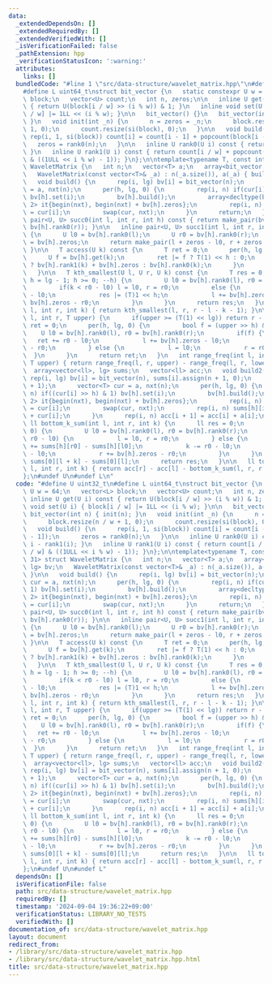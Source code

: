 ```yaml
---
data:
  _extendedDependsOn: []
  _extendedRequiredBy: []
  _extendedVerifiedWith: []
  _isVerificationFailed: false
  _pathExtension: hpp
  _verificationStatusIcon: ':warning:'
  attributes:
    links: []
  bundledCode: "#line 1 \"src/data-structure/wavelet_matrix.hpp\"\n#define U uint32_t\n\
    #define L uint64_t\nstruct bit_vector {\n   static constexpr U w = 64;\n   vector<L>\
    \ block;\n   vector<U> count;\n   int n, zeros;\n\n   inline U get(U i) const\
    \ { return U(block[i / w] >> (i % w)) & 1; }\n   inline void set(U i) { block[i\
    \ / w] |= 1LL << (i % w); }\n\n   bit_vector() {}\n   bit_vector(int n) { init(n);\
    \ }\n   void init(int _n) {\n      n = zeros = _n;\n      block.resize(n / w +\
    \ 1, 0);\n      count.resize(si(block), 0);\n   }\n\n   void build() {\n     \
    \ rep(i, 1, si(block)) count[i] = count[i - 1] + popcount(block[i - 1]);\n   \
    \   zeros = rank0(n);\n   }\n\n   inline U rank0(U i) const { return i - rank1(i);\
    \ }\n   inline U rank1(U i) const { return count[i / w] + popcount(block[i / w]\
    \ & ((1ULL << i % w) - 1)); }\n};\n\ntemplate<typename T, const int lg = 31> struct\
    \ WaveletMatrix {\n   int n;\n   vector<T> a;\n   array<bit_vector, lg> bv;\n\
    \   WaveletMatrix(const vector<T>& _a) : n(_a.size()), a(_a) { build2(); }\n\n\
    \   void build() {\n      rep(i, lg) bv[i] = bit_vector(n);\n      vector<T> cur\
    \ = a, nxt(n);\n      per(h, lg, 0) {\n         rep(i, n) if(cur[i] >> h & 1)\
    \ bv[h].set(i);\n         bv[h].build();\n         array<decltype(begin(nxt)),\
    \ 2> it{begin(nxt), begin(nxt) + bv[h].zeros};\n         rep(i, n) * it[bv[h].get(i)]++\
    \ = cur[i];\n         swap(cur, nxt);\n      }\n      return;\n   }\n\n   inline\
    \ pair<U, U> succ0(int l, int r, int h) const { return make_pair(bv[h].rank0(l),\
    \ bv[h].rank0(r)); }\n\n   inline pair<U, U> succ1(int l, int r, int h) const\
    \ {\n      U l0 = bv[h].rank0(l);\n      U r0 = bv[h].rank0(r);\n      U zeros\
    \ = bv[h].zeros;\n      return make_pair(l + zeros - l0, r + zeros - r0);\n  \
    \ }\n\n   T access(U k) const {\n      T ret = 0;\n      per(h, lg, 0) {\n   \
    \      U f = bv[h].get(k);\n         ret |= f ? T(1) << h : 0;\n         k = f\
    \ ? bv[h].rank1(k) + bv[h].zeros : bv[h].rank0(k);\n      }\n      return ret;\n\
    \   }\n\n   T kth_smallest(U l, U r, U k) const {\n      T res = 0;\n      for(int\
    \ h = lg - 1; h >= 0; --h) {\n         U l0 = bv[h].rank0(l), r0 = bv[h].rank0(r);\n\
    \         if(k < r0 - l0) l = l0, r = r0;\n         else {\n            k -= r0\
    \ - l0;\n            res |= (T)1 << h;\n            l += bv[h].zeros - l0, r +=\
    \ bv[h].zeros - r0;\n         }\n      }\n      return res;\n   }\n   T kth_largest(int\
    \ l, int r, int k) { return kth_smallest(l, r, r - l - k - 1); }\n\n   int range_freq(int\
    \ l, int r, T upper) {\n      if(upper >= (T(1) << lg)) return r - l;\n      int\
    \ ret = 0;\n      per(h, lg, 0) {\n         bool f = (upper >> h) & 1;\n     \
    \    U l0 = bv[h].rank0(l), r0 = bv[h].rank0(r);\n         if(f) {\n         \
    \   ret += r0 - l0;\n            l += bv[h].zeros - l0;\n            r += bv[h].zeros\
    \ - r0;\n         } else {\n            l = l0;\n            r = r0;\n       \
    \  }\n      }\n      return ret;\n   }\n   int range_freq(int l, int r, T lower,\
    \ T upper) { return range_freq(l, r, upper) - range_freq(l, r, lower); }\n\n \
    \  array<vector<ll>, lg> sums;\n   vector<ll> acc;\n   void build2() {\n     \
    \ rep(i, lg) bv[i] = bit_vector(n), sums[i].assign(n + 1, 0);\n      acc.resize(si(a)\
    \ + 1);\n      vector<T> cur = a, nxt(n);\n      per(h, lg, 0) {\n         rep(i,\
    \ n) if((cur[i] >> h) & 1) bv[h].set(i);\n         bv[h].build();\n         array<decltype(begin(nxt)),\
    \ 2> it{begin(nxt), begin(nxt) + bv[h].zeros};\n         rep(i, n) * it[bv[h].get(i)]++\
    \ = cur[i];\n         swap(cur, nxt);\n         rep(i, n) sums[h][i + 1] = sums[h][i]\
    \ + cur[i];\n      }\n      rep(i, n) acc[i + 1] = acc[i] + a[i];\n   }\n\n  \
    \ ll bottom_k_sum(int l, int r, int k) {\n      ll res = 0;\n      per(h, lg,\
    \ 0) {\n         U l0 = bv[h].rank0(l), r0 = bv[h].rank0(r);\n         if(k <\
    \ r0 - l0) {\n            l = l0, r = r0;\n         } else {\n            res\
    \ += sums[h][r0] - sums[h][l0];\n            k -= r0 - l0;\n            l += bv[h].zeros\
    \ - l0;\n            r += bv[h].zeros - r0;\n         }\n      }\n      res +=\
    \ sums[0][l + k] - sums[0][l];\n      return res;\n   }\n\n   ll top_k_sum(int\
    \ l, int r, int k) { return acc[r] - acc[l] - bottom_k_sum(l, r, r - l - k); }\n\
    };\n#undef U\n#undef L\n"
  code: "#define U uint32_t\n#define L uint64_t\nstruct bit_vector {\n   static constexpr\
    \ U w = 64;\n   vector<L> block;\n   vector<U> count;\n   int n, zeros;\n\n  \
    \ inline U get(U i) const { return U(block[i / w] >> (i % w)) & 1; }\n   inline\
    \ void set(U i) { block[i / w] |= 1LL << (i % w); }\n\n   bit_vector() {}\n  \
    \ bit_vector(int n) { init(n); }\n   void init(int _n) {\n      n = zeros = _n;\n\
    \      block.resize(n / w + 1, 0);\n      count.resize(si(block), 0);\n   }\n\n\
    \   void build() {\n      rep(i, 1, si(block)) count[i] = count[i - 1] + popcount(block[i\
    \ - 1]);\n      zeros = rank0(n);\n   }\n\n   inline U rank0(U i) const { return\
    \ i - rank1(i); }\n   inline U rank1(U i) const { return count[i / w] + popcount(block[i\
    \ / w] & ((1ULL << i % w) - 1)); }\n};\n\ntemplate<typename T, const int lg =\
    \ 31> struct WaveletMatrix {\n   int n;\n   vector<T> a;\n   array<bit_vector,\
    \ lg> bv;\n   WaveletMatrix(const vector<T>& _a) : n(_a.size()), a(_a) { build2();\
    \ }\n\n   void build() {\n      rep(i, lg) bv[i] = bit_vector(n);\n      vector<T>\
    \ cur = a, nxt(n);\n      per(h, lg, 0) {\n         rep(i, n) if(cur[i] >> h &\
    \ 1) bv[h].set(i);\n         bv[h].build();\n         array<decltype(begin(nxt)),\
    \ 2> it{begin(nxt), begin(nxt) + bv[h].zeros};\n         rep(i, n) * it[bv[h].get(i)]++\
    \ = cur[i];\n         swap(cur, nxt);\n      }\n      return;\n   }\n\n   inline\
    \ pair<U, U> succ0(int l, int r, int h) const { return make_pair(bv[h].rank0(l),\
    \ bv[h].rank0(r)); }\n\n   inline pair<U, U> succ1(int l, int r, int h) const\
    \ {\n      U l0 = bv[h].rank0(l);\n      U r0 = bv[h].rank0(r);\n      U zeros\
    \ = bv[h].zeros;\n      return make_pair(l + zeros - l0, r + zeros - r0);\n  \
    \ }\n\n   T access(U k) const {\n      T ret = 0;\n      per(h, lg, 0) {\n   \
    \      U f = bv[h].get(k);\n         ret |= f ? T(1) << h : 0;\n         k = f\
    \ ? bv[h].rank1(k) + bv[h].zeros : bv[h].rank0(k);\n      }\n      return ret;\n\
    \   }\n\n   T kth_smallest(U l, U r, U k) const {\n      T res = 0;\n      for(int\
    \ h = lg - 1; h >= 0; --h) {\n         U l0 = bv[h].rank0(l), r0 = bv[h].rank0(r);\n\
    \         if(k < r0 - l0) l = l0, r = r0;\n         else {\n            k -= r0\
    \ - l0;\n            res |= (T)1 << h;\n            l += bv[h].zeros - l0, r +=\
    \ bv[h].zeros - r0;\n         }\n      }\n      return res;\n   }\n   T kth_largest(int\
    \ l, int r, int k) { return kth_smallest(l, r, r - l - k - 1); }\n\n   int range_freq(int\
    \ l, int r, T upper) {\n      if(upper >= (T(1) << lg)) return r - l;\n      int\
    \ ret = 0;\n      per(h, lg, 0) {\n         bool f = (upper >> h) & 1;\n     \
    \    U l0 = bv[h].rank0(l), r0 = bv[h].rank0(r);\n         if(f) {\n         \
    \   ret += r0 - l0;\n            l += bv[h].zeros - l0;\n            r += bv[h].zeros\
    \ - r0;\n         } else {\n            l = l0;\n            r = r0;\n       \
    \  }\n      }\n      return ret;\n   }\n   int range_freq(int l, int r, T lower,\
    \ T upper) { return range_freq(l, r, upper) - range_freq(l, r, lower); }\n\n \
    \  array<vector<ll>, lg> sums;\n   vector<ll> acc;\n   void build2() {\n     \
    \ rep(i, lg) bv[i] = bit_vector(n), sums[i].assign(n + 1, 0);\n      acc.resize(si(a)\
    \ + 1);\n      vector<T> cur = a, nxt(n);\n      per(h, lg, 0) {\n         rep(i,\
    \ n) if((cur[i] >> h) & 1) bv[h].set(i);\n         bv[h].build();\n         array<decltype(begin(nxt)),\
    \ 2> it{begin(nxt), begin(nxt) + bv[h].zeros};\n         rep(i, n) * it[bv[h].get(i)]++\
    \ = cur[i];\n         swap(cur, nxt);\n         rep(i, n) sums[h][i + 1] = sums[h][i]\
    \ + cur[i];\n      }\n      rep(i, n) acc[i + 1] = acc[i] + a[i];\n   }\n\n  \
    \ ll bottom_k_sum(int l, int r, int k) {\n      ll res = 0;\n      per(h, lg,\
    \ 0) {\n         U l0 = bv[h].rank0(l), r0 = bv[h].rank0(r);\n         if(k <\
    \ r0 - l0) {\n            l = l0, r = r0;\n         } else {\n            res\
    \ += sums[h][r0] - sums[h][l0];\n            k -= r0 - l0;\n            l += bv[h].zeros\
    \ - l0;\n            r += bv[h].zeros - r0;\n         }\n      }\n      res +=\
    \ sums[0][l + k] - sums[0][l];\n      return res;\n   }\n\n   ll top_k_sum(int\
    \ l, int r, int k) { return acc[r] - acc[l] - bottom_k_sum(l, r, r - l - k); }\n\
    };\n#undef U\n#undef L"
  dependsOn: []
  isVerificationFile: false
  path: src/data-structure/wavelet_matrix.hpp
  requiredBy: []
  timestamp: '2024-09-04 19:36:22+09:00'
  verificationStatus: LIBRARY_NO_TESTS
  verifiedWith: []
documentation_of: src/data-structure/wavelet_matrix.hpp
layout: document
redirect_from:
- /library/src/data-structure/wavelet_matrix.hpp
- /library/src/data-structure/wavelet_matrix.hpp.html
title: src/data-structure/wavelet_matrix.hpp
---
```

